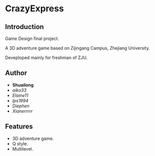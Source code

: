 CrazyExpress
============

Introduction
------------
Game Design final project. 

A 3D adventure game based on Zijingang Campus, Zhejiang University.  

Deveploped mainly for freshman of ZJU.

Author
-------
- **Shuailong**
- *aiko33*
- *Elaine11*
- *lps1994*
- *Diephen*
- *Xianerrrrr*

Features
--------
- 3D adventure game.
- Q style.
- Multilevel.
